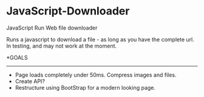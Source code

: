 # JavaScript-Downloader
JavaScript Run Web file downloader

Runs a javascript to download a file - as long as you have the complete url. In testing, and may not work at the moment. 

*GOALS
<hr>
<ul>
  <li>Page loads completely under 50ms. Compress images and files.</li>
  <li>Create API?</li>
  <li>Restructure using BootStrap for a modern looking page.</li>
</ul>
